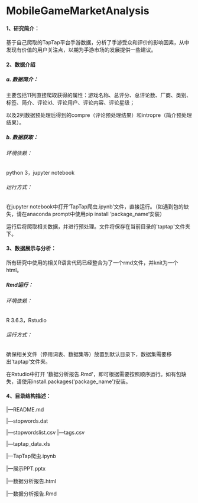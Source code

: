 # MobileGameMarketAnalysis

#### 1、研究简介：

基于自己爬取的TapTap平台手游数据，分析了手游受众和评价的影响因素，从中发现有价值的用户关注点，以期为手游市场的发展提供一些建议。

#### 2、数据介绍

##### a. 数据简介：

主要包括11列直接爬取获得的属性：游戏名称、总评分、总评论数、厂商、类别、标签、简介、评论id、评论用户、评论内容、评论星级；

以及2列数据预处理后得到的compre（评论预处理结果）和intropre（简介预处理结果）。

##### b. 数据获取：

###### 环境依赖：

python 3，jupyter notebook

###### 运行方式：

在jupyter notebook中打开‘TapTap爬虫.ipynb’文件，直接运行。（如遇到包的缺失，请在anaconda prompt中使用pip install ’package_name‘安装）

运行后将爬取相关数据，并进行预处理。文件将保存在当前目录的'taptap'文件夹下。

#### 3、数据展示与分析：

所有研究中使用的相关R语言代码已经整合为了一个rmd文件，并knit为一个html。

##### Rmd运行：

###### 环境依赖：

R 3.6.3，Rstudio

###### 运行方式：

确保相关文件（停用词表、数据集等）放置到默认目录下，数据集需要移出'taptap'文件夹。

在Rstudio中打开 '数据分析报告.Rmd'，即可根据需要按照顺序运行。如有包缺失，请使用install.packages('package_name')安装。

#### 4、目录结构描述：

|—README.md

|—stopwords.dat

|—stopwordslist.csv
|—tags.csv

|—taptap_data.xls

|—TapTap爬虫.ipynb

|—展示PPT.pptx

|—数据分析报告.html

|—数据分析报告.Rmd 
